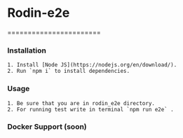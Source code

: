 # Rodin-e2e
=======================

### Installation

	1. Install [Node JS](https://nodejs.org/en/download/).
	2. Run `npm i` to install dependencies.

### Usage

	1. Be sure that you are in rodin_e2e directory.
	2. For running test write in terminal `npm run e2e` . 


### Docker Support (soon)